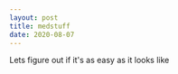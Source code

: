 ```yaml
---
layout: post
title: medstuff
date: 2020-08-07
---
```

Lets figure out if it's as easy as it looks like 